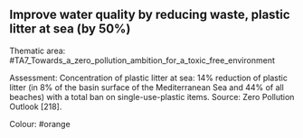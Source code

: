 ## Improve water quality by reducing waste, plastic litter at sea (by 50%)

Thematic area: #TA7_Towards_a_zero_pollution_ambition_for_a_toxic_free_environment

Assessment: Concentration of plastic litter at sea: 14% reduction of plastic litter (in 8% of the basin surface of the Mediterranean Sea and 44% of all beaches) with a total ban on single-use-plastic items. Source: Zero Pollution Outlook [218].

Colour: #orange